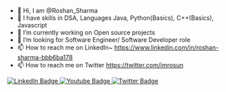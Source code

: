 - 👋 Hi, I am @Roshan_Sharma
- 👀 I have skills in DSA, Languages Java, Python(Basics), C++(Basics), Javascript
- 🌱 I’m currently working on Open source projects
- 💞️ I’m looking for Software Engineer/ Software Developer role
- 📫 How to reach me on
  LinkedIn~ https://www.linkedin.com/in/roshan-sharma-bbb6ba178
- 📫 How to reach me on Twitter https://twitter.com/imrosun  

<!---
imrosun/imrosun is a ✨ special ✨ repository because its `README.md` (this file) appears on your GitHub profile.
You can click the Preview link to take a look at your changes.
--->

<div id="badges">
  <a href="https://www.linkedin.com/in/roshan-sharma-bbb6ba178/">
    <img src="https://img.shields.io/badge/LinkedIn-blue?style=for-the-badge&logo=linkedin&logoColor=white" alt="LinkedIn Badge"/>
  </a>
  <a href="your-youtube-URL">
    <img src="https://img.shields.io/badge/YouTube-red?style=for-the-badge&logo=youtube&logoColor=white" alt="Youtube Badge"/>
  </a> 
  <a href="https://twitter.com/home">
    <img src="https://img.shields.io/badge/Twitter-blue?style=for-the-badge&logo=twitter&logoColor=white" alt="Twitter Badge"/>
  </a>
</div>
